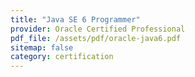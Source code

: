 ```yaml
---
title: "Java SE 6 Programmer"
provider: Oracle Certified Professional
pdf_file: /assets/pdf/oracle-java6.pdf
sitemap: false
category: certification
---
```

